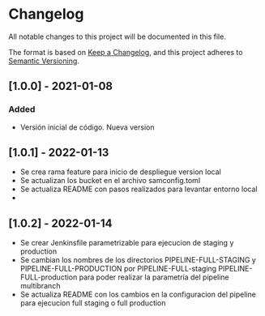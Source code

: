 # Changelog
All notable changes to this project will be documented in this file.

The format is based on [Keep a Changelog](https://keepachangelog.com/en/1.0.0/),
and this project adheres to [Semantic Versioning](https://semver.org/spec/v2.0.0.html).

## [1.0.0] - 2021-01-08
### Added
- Versión inicial de código. Nueva version

## [1.0.1] - 2022-01-13
- Se crea rama feature para inicio de despliegue version local
- Se actualizan los bucket en el archivo samconfig.toml
- Se actualiza README con pasos realizados para levantar entorno local
- 
## [1.0.2] - 2022-01-14
- Se crear Jenkinsfile parametrizable para ejecucion de staging y production
- Se cambian los nombres de los directorios PIPELINE-FULL-STAGING y PIPELINE-FULL-PRODUCTION por PIPELINE-FULL-staging PIPELINE-FULL-production para poder realizar la parametría del pipeline multibranch
- Se actualiza README con los cambios en la configuracion del pipeline para ejecucion full staging o full production